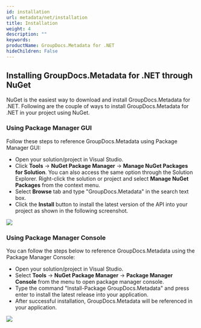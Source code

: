 ```yaml
---
id: installation
url: metadata/net/installation
title: Installation
weight: 4
description: ""
keywords: 
productName: GroupDocs.Metadata for .NET
hideChildren: False
---
```

## Installing GroupDocs.Metadata for .NET through NuGet

NuGet is the easiest way to download and install GroupDocs.Metadata for .NET. Following are the couple of ways to install GroupDocs.Metadata for .NET in your project using NuGet.

### Using Package Manager GUI

Follow these steps to reference GroupDocs.Metadata using Package Manager GUI:

*   Open your solution/project in Visual Studio.
*   Click **Tools** -> **NuGet Package Manager** -> **Manage NuGet Packages for Solution**. You can also access the same option through the Solution Explorer. Right-click the solution or project and select **Manage NuGet Packages** from the context menu.
*   Select **Browse** tab and type "GroupDocs.Metadata" in the search text box.
*   Click the **Install** button to install the latest version of the API into your project as shown in the following screenshot.

![](/metadata/net/images/installation.png)

### Using Package Manager Console

You can follow the steps below to reference GroupDocs.Metadata using the Package Manager Console:

*   Open your solution/project in Visual Studio.
*   Select **Tools** -> **NuGet Package Manager** -> **Package Manager Console** from the menu to open package manager console.
*   Type the command "Install-Package GroupDocs.Metadata" and press enter to install the latest release into your application.
*   After successful installation, GroupDocs.Metadata will be referenced in your application.

![](/metadata/net/images/installation_1.png)
